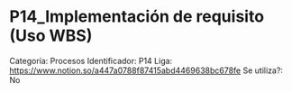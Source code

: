 # P14_Implementación de requisito (Uso WBS)

Categoría: Procesos
Identificador: P14
Liga: https://www.notion.so/a447a0788f87415abd4469638bc678fe
Se utiliza?: No